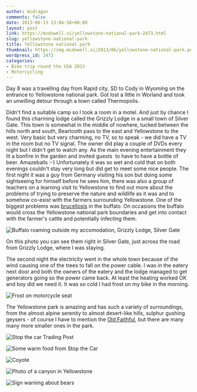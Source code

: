 ```yaml
---
author: mcdragon
comments: false
date: 2013-06-13 13:04:58+00:00
layout: post
link: https://mcdowell.si/yellowstone-national-park-2473.html
slug: yellowstone-national-park
title: Yellowstone national park
thumbnail: https://img.mcdowell.si/2013/06/yellowstone-national-park.png
wordpress_id: 2473
categories:
- Bike trip round the USA 2013
- Motorcycling
---
```


Day 8 was a travelling day from Rapid city, SD to Cody in Wyoming on the entrance to Yellowstone national park.
Got lost a little in Worland and took an unwilling detour through a town called Thermopolis.

Didn't find a suitable camp so I took a room in a motel. And just by chance I found this charming lodge called the Grizzly Lodge in a small town of Silver Gate. This town is somewhat in the middle of nowhere, tucked between the hills north and south, Beartooth pass to the east and Yellowstone to the west. Very basic but very charming, no TV, so to speak - we did have a TV in the room but no TV signal. The owner did play a couple of DVDs every night but I didn't get to watch any. As the main evening entertainment they lit a bonfire in the garden and invited guests  to have to have a bottle of beer. Amazeballs :-) Unfortunately it was so wet and cold that on both evenings couldn't stay very long but did get to meet some nice people. The first night it was a guy from Germany visiting his son but doing some sightseeing for himself before he sees him, there was also a group of teachers on a learning visit to Yellowstone to find out more about the problems of trying to preserve the nature and wildlife as it was and to somehow co-exist with the farmers surrounding Yellowstone. One of the biggest problems was [brucellosis](http://en.wikipedia.org/wiki/Brucellosis) in the buffalo. On occasions the buffalo would cross the Yellowstone national park boundaries and get into contact with the farmer's cattle and potentially infecting them.

![Buffalo roaming outside my accomodation, Grizzly Lodge, Silver Gate](https://img.mcdowell.si/2013/06/wpid-20130614_192800-1.jpg "Buffalo roaming outside my accomodation, Grizzly Lodge, Silver Gate")

On this photo you can see them right in Silver Gate, just across the road from Grizzly Lodge, where I was staying.

The second night the electricity went in the whole town because of the wind causing one of the trees to fall on the power cable. I was in the eatery next door and both the owners of the eatery and the lodge managed to get generators going so the power came back. At least the heating worked OK and boy did we need it. It was so cold I had frost on my bike in the morning.

![Frost on motorcycle seat](https://img.mcdowell.si/2013/06/wpid-20130615_081524-1.jpg "Frost on motorcycle seat")

The Yellowstone park is amazing and has such a variety of surroundings, from the almost alpine serenity to almost desert-like hills, sulphur gushing geysers - of course I have to mention the [Old Faithful](http://en.wikipedia.org/wiki/Old_Faithful), but there are many many more smaller ones in the park.

![Stop the car Trading Post](https://img.mcdowell.si/2013/06/wpid-20130613_125123-1.jpg "Stop the car Trading Post")

![Some warm food from Stop the Car](https://img.mcdowell.si/2013/06/wpid-20130613_125555-1.jpg "Some warm food from Stop the Car")

![Coyote](https://img.mcdowell.si/2013/06/wpid-20130613_182309-1.jpg "Coyote")

![Photo of a canyon in Yellowstone](https://img.mcdowell.si/2013/06/wpid-20130614_101127-1.jpg)

![Sign warning about bears](https://img.mcdowell.si/2013/06/wpid-20130613_165139-1.jpg)
